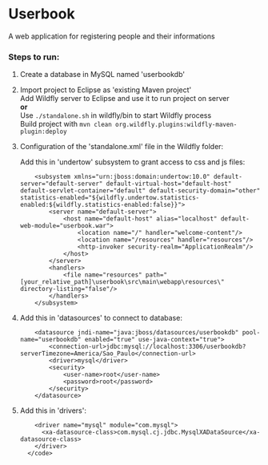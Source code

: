 <h1>Userbook</h1>

<p>A web application for registering people and their informations</p>

<h3>Steps to run:</h3>

<ol>
  <li>
    <p>Create a database in MySQL named 'userbookdb'</p>
  </li>

  <li>
    <p>Import project to Eclipse as 'existing Maven project'
      <br>
      Add Wildfly server to Eclipse and use it to run project on server
      <br>
      <strong>or</strong>
      <br>
      Use <code>./standalone.sh</code> in wildfly/bin to start Wildfly process
      <br>
      Build project with <code>mvn clean org.wildfly.plugins:wildfly-maven-plugin:deploy</code>
    </p>
  </li>

  <li>
    <p>Configuration of the 'standalone.xml' file in the Wildfly folder:</p>
    <p>Add this in 'undertow' subsystem to grant access to css and js files:

        <subsystem xmlns="urn:jboss:domain:undertow:10.0" default-server="default-server" default-virtual-host="default-host" default-servlet-container="default" default-security-domain="other" statistics-enabled="${wildfly.undertow.statistics-enabled:${wildfly.statistics-enabled:false}}">
            <server name="default-server">
                <host name="default-host" alias="localhost" default-web-module="userbook.war">
                    <location name="/" handler="welcome-content"/>
                    <location name="/resources" handler="resources"/>
                    <http-invoker security-realm="ApplicationRealm"/>
                </host>
            </server>
            <handlers>
                <file name="resources" path="[your_relative_path]\userbook\src\main\webapp\resources\" directory-listing="false"/>
            </handlers>
        </subsystem> 
  </p>
  </li>

  <li>
    <p>Add this in 'datasources' to connect to database:

        <datasource jndi-name="java:jboss/datasources/userbookdb" pool-name="userbookdb" enabled="true" use-java-context="true">
            <connection-url>jdbc:mysql://localhost:3306/userbookdb?serverTimezone=America/Sao_Paulo</connection-url>
            <driver>mysql</driver>
            <security>
                <user-name>root</user-name>
                <password>root</password>
            </security>
        </datasource>
  </p>
  </li>

  <li>
    <p>Add this in 'drivers':

        <driver name="mysql" module="com.mysql">
          <xa-datasource-class>com.mysql.cj.jdbc.MysqlXADataSource</xa-datasource-class>
        </driver>
      </code>  
  </p>
  </li>
</ol>
